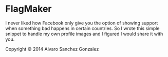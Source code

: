 # FlagMaker
I never liked how Facebook only give you the option of showing support when something bad happens in certain countries. So I wrote this simple snippet to handle my own profile images and I figured I would share it with you.

Copyright © 2014 Alvaro Sanchez Gonzalez

